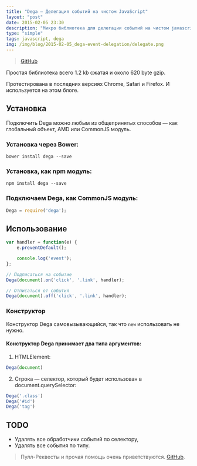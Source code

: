 ```yaml
---
title: "Dega — Делегация событий на чистом JavaScript"
layout: "post"
date: 2015-02-05 23:30
description: "Микро библиотека для делегации событий на чистом javascript"
type: "simple"
tags: javascript, dega
img: /img/blog/2015-02-05_dega-event-delegation/delegate.png
---
```


> [GitHub](https://github.com/d4rkr00t/Dega)

<p class="-notice">
Простая библиотека всего 1.2 kb сжатая и около 620 byte gzip.
</p>

Протестирована в последних версиях Chrome, Safari и Firefox. И используется на этом блоге.

## Установка

Подключить Dega можно любым из общепринятых способов — как глобальный объект, AMD или CommonJS модуль.

### Установка через Bower:
```
bower install dega --save
```

### Установка, как npm модуль:
```
npm install dega --save
```

### Подключаем Dega, как CommonJS модуль:
```js
Dega = require('dega');
```

## Использование
```js
var handler = function(e) {
    e.preventDefault();

    console.log('event');
};

// Подписаться на событие
Dega(document).on('click', '.link', handler);

// Отписаться от события
Dega(document).off('click', '.link', handler);
```

### Конструктор

Конструктор Dega самовызывающийся, так что ```new``` использовать не нужно.

#### Конструктор Dega принимает два типа аргументов:

1) HTMLElement:
```js
Dega(document)
```

2) Строка — селектор, который будет использован в document.querySelector:
```js
Dega('.class')
Dega('#id')
Dega('tag')
```

## TODO

* Удалять все обработчики событий по селектору,
* Удалять все события по типу.

> Пулл-Реквесты и прочая помощь очень приветствуются. [GitHub](https://github.com/d4rkr00t/Dega).
